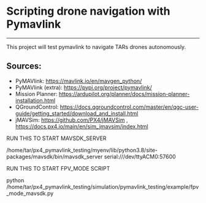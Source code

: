 # Scripting drone navigation with Pymavlink
---

This project will test pymavlink to navigate TARs drones autonomously.

## Sources:

- PyMAVlink: https://mavlink.io/en/mavgen_python/
- PyMAVlink (extra): https://pypi.org/project/pymavlink/
- Mission Planner: https://ardupilot.org/planner/docs/mission-planner-installation.html
- QGroundControl: https://docs.qgroundcontrol.com/master/en/qgc-user-guide/getting_started/download_and_install.html
- jMAVSim: https://github.com/PX4/jMAVSim , https://docs.px4.io/main/en/sim_jmavsim/index.html


RUN THIS TO START MAVSDK_SERVER

/home/tar/px4_pymavlink_testing/myenv/lib/python3.8/site-packages/mavsdk/bin/mavsdk_server serial:///dev/ttyACM0:57600


RUN THIS TO START FPV_MODE SCRIPT

python /home/tar/px4_pymavlink_testing/simulation/pymavlink_testing/example/fpv_mode_mavsdk.py